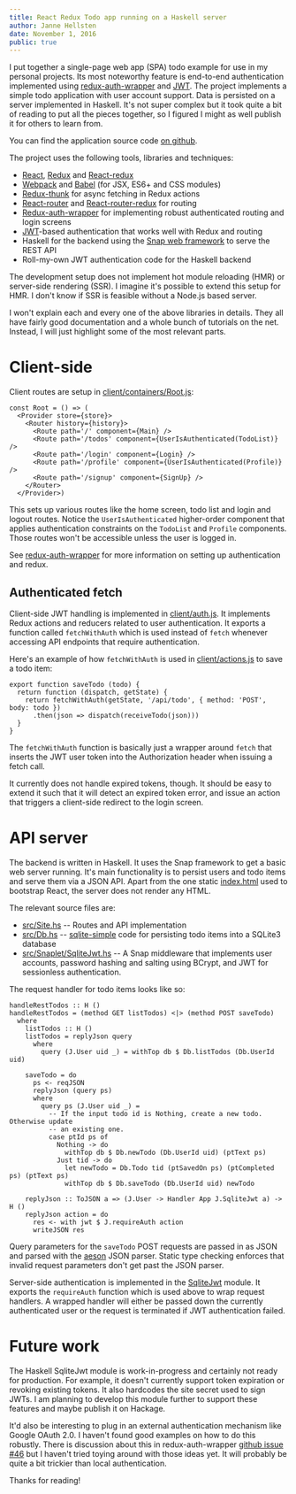 ```yaml
---
title: React Redux Todo app running on a Haskell server
author: Janne Hellsten
date: November 1, 2016
public: true
---
```


I put together a single-page web app (SPA) todo example for use in my personal projects.  Its most noteworthy feature is end-to-end authentication implemented using [redux-auth-wrapper] and [JWT].  The project implements a simple todo application with user account support.  Data is persisted on a server implemented in Haskell.  It's not super complex but it took quite a bit of reading to put all the pieces together, so I figured I might as well publish it for others to learn from.

You can find the application source code [on github][example].

The project uses the following tools, libraries and techniques:

- [React][reactjs], [Redux][redux] and [React-redux][react-redux]
- [Webpack][webpack] and [Babel][babel] (for JSX, ES6+ and CSS modules)
- [Redux-thunk][redux-thunk] for async fetching in Redux actions
- [React-router][react-router] and [React-router-redux][react-router-redux] for routing
- [Redux-auth-wrapper][redux-auth-wrapper] for implementing robust authenticated routing and login screens
- [JWT][jwt]-based authentication that works well with Redux and routing
- Haskell for the backend using the [Snap web framework][snap] to serve the REST API
- Roll-my-own JWT authentication code for the Haskell backend

The development setup does not implement hot module reloading (HMR) or server-side rendering (SSR).  I imagine it's possible to extend this setup for HMR.  I don't know if SSR is feasible without a Node.js based server.

I won't explain each and every one of the above libraries in details.  They all have fairly good documentation and a whole bunch of tutorials on the net.  Instead, I will just highlight some of the most relevant parts.

# Client-side

Client routes are setup in [client/containers/Root.js](https://github.com/nurpax/snap-reactjs-todo/blob/blog-0.1/client/containers/Root.js):

```
const Root = () => (
  <Provider store={store}>
    <Router history={history}>
      <Route path='/' component={Main} />
      <Route path='/todos' component={UserIsAuthenticated(TodoList)} />
      <Route path='/login' component={Login} />
      <Route path='/profile' component={UserIsAuthenticated(Profile)} />
      <Route path='/signup' component={SignUp} />
    </Router>
  </Provider>)
```

This sets up various routes like the home screen, todo list and login and logout routes.  Notice the `UserIsAuthenticated` higher-order component that applies authentication constraints on the `TodoList` and `Profile` components.  Those routes won't be accessible unless the user is logged in.

See [redux-auth-wrapper] for more information on setting up authentication and redux.

## Authenticated fetch

Client-side JWT handling is implemented in [client/auth.js](https://github.com/nurpax/snap-reactjs-todo/blob/blog-0.1/client/auth.js).  It implements Redux actions and reducers related to user authentication.  It exports a function called `fetchWithAuth` which is used instead of `fetch` whenever accessing API endpoints that require authentication.

Here's an example of how `fetchWithAuth` is used in [client/actions.js](https://github.com/nurpax/snap-reactjs-todo/blob/blog-0.1/client/actions.js) to save a todo item:

```
export function saveTodo (todo) {
  return function (dispatch, getState) {
    return fetchWithAuth(getState, '/api/todo', { method: 'POST', body: todo })
      .then(json => dispatch(receiveTodo(json)))
  }
}
```

The `fetchWithAuth` function is basically just a wrapper around `fetch` that inserts the JWT user token into the Authorization header when issuing a fetch call.

It currently does not handle expired tokens, though.  It should be easy to extend it such that it will detect an expired token error, and issue an action that triggers a client-side redirect to the login screen.

# API server

The backend is written in Haskell.  It uses the Snap framework to get a basic web server running.  It's main functionality is to persist users and todo items and serve them via a JSON API.  Apart from the one static [index.html](https://github.com/nurpax/snap-reactjs-todo/blob/blog-0.1/static/index.html) used to bootstrap React, the server does not render any HTML.

The relevant source files are:

- [src/Site.hs](https://github.com/nurpax/snap-reactjs-todo/blob/blog-0.1/src/Site.hs) -- Routes and API implementation
- [src/Db.hs](https://github.com/nurpax/snap-reactjs-todo/blob/blog-0.1/src/Db.hs) -- [sqlite-simple] code for persisting todo items into a SQLite3 database
- [src/Snaplet/SqliteJwt.hs](https://github.com/nurpax/snap-reactjs-todo/blob/blog-0.1/src/Snap/Snaplet/SqliteJwt.hs) -- A Snap middleware that implements user accounts, password hashing and salting using BCrypt, and JWT for sessionless authentication.

The request handler for todo items looks like so:

```{.haskell}
handleRestTodos :: H ()
handleRestTodos = (method GET listTodos) <|> (method POST saveTodo)
  where
    listTodos :: H ()
    listTodos = replyJson query
      where
        query (J.User uid _) = withTop db $ Db.listTodos (Db.UserId uid)

    saveTodo = do
      ps <- reqJSON
      replyJson (query ps)
      where
        query ps (J.User uid _) =
          -- If the input todo id is Nothing, create a new todo.  Otherwise update
          -- an existing one.
          case ptId ps of
            Nothing -> do
              withTop db $ Db.newTodo (Db.UserId uid) (ptText ps)
            Just tid -> do
              let newTodo = Db.Todo tid (ptSavedOn ps) (ptCompleted ps) (ptText ps)
              withTop db $ Db.saveTodo (Db.UserId uid) newTodo

    replyJson :: ToJSON a => (J.User -> Handler App J.SqliteJwt a) -> H ()
    replyJson action = do
      res <- with jwt $ J.requireAuth action
      writeJSON res
```

Query parameters for the `saveTodo` POST requests are passed in as JSON and parsed with the [aeson] JSON parser.  Static type checking enforces that invalid request parameters don't get past the JSON parser.

Server-side authentication is implemented in the [SqliteJwt] module.  It exports the `requireAuth` function which is used above to wrap request handlers.  A wrapped handler will either be passed down the currently authenticated user or the request is terminated if JWT authentication failed.

# Future work

The Haskell SqliteJwt module is work-in-progress and certainly not ready for production.  For example, it doesn't currently support token expiration or revoking existing tokens.  It also hardcodes the site secret used to sign JWTs.  I am planning to develop this module further to support these features and maybe publish it on Hackage.

It'd also be interesting to plug in an external authentication mechanism like Google OAuth 2.0.  I haven't found good examples on how to do this robustly.  There is discussion about this in redux-auth-wrapper [github issue #46](https://github.com/mjrussell/redux-auth-wrapper/issues/46) but I haven't tried toying around with those ideas yet.  It will probably be quite a bit trickier than local authentication.

Thanks for reading!

[example]: https://github.com/nurpax/snap-reactjs-todo/tree/blog-0.1
[reactjs]: https://facebook.github.io/react/
[redux]: https://github.com/reactjs/redux
[react-redux]: https://github.com/reactjs/react-redux
[webpack]: https://webpack.github.io/
[babel]: https://babeljs.io/
[redux-thunk]: https://github.com/gaearon/redux-thunk
[react-router]: https://github.com/ReactTraining/react-router
[react-router-redux]: https://github.com/reactjs/react-router-redux
[redux-auth-wrapper]: https://github.com/mjrussell/redux-auth-wrapper
[jwt]: https://jwt.io/
[snap]: http://snapframework.com/
[aeson]: https://hackage.haskell.org/package/aeson
[SqliteJwt]: https://github.com/nurpax/snap-reactjs-todo/blob/blog-0.1/src/Snap/Snaplet/SqliteJwt.hs
[sqlite-simple]: https://hackage.haskell.org/package/aeson
